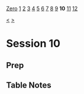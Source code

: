 [Zero](./Session0.md) [1](./Session1.md) [2](./Session2.md) [3](./Session3.md) [4](./Session4.md) [5](./Session5.md) [6](./Session6.md) [7](./Session7.md) [8](./Session8.md) [9](./Session9.md) **10** [11](./Session11.md) [12](./Session12.md)

[<](./Session9.md) [>](./Session11.md)

# Session 10

## Prep

## Table Notes
